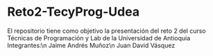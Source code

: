 # Reto2-TecyProg-Udea
El repositorio tiene como objetivo la presentación del reto 2 del curso Técnicas de Programación y Lab de la Universidad de Antioquia
Integrantes:\n
Jaime Andrés Muñoz\n
Juan David Vásquez
